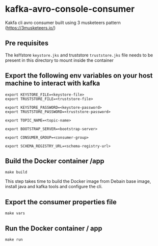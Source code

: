 # kafka-avro-console-consumer
Kakfa cli avro consumer built using 3 musketeers pattern (https://3musketeers.io/)
 
 
## Pre requisites
The keYstore `keystore.jks` and truststore `truststore.jks` file needs to be present in this directory to mount inside the container
 
## Export the following env variables on your host machine to interact with kafka
```
export KEYSTORE_FILE=<keystore-file>
export TRUSTSTORE_FILE=<truststore-file>

export KEYSTORE_PASSWORD=<keystore-password>
export TRUSTSTORE_PASSWORD=<truststore-password>
 
export TOPIC_NAME=<topic-name>
 
export BOOTSTRAP_SERVER=<bootstrap-server>
 
export CONSUMER_GROUP=<consumer-group>
 
export SCHEMA_REGISTRY_URL=<schema-registry-url>
```
 
## Build the Docker container /app
```
make build
```
This step takes time to build the Docker image from Debain base image, install java and kafka tools and configure the cli.
 
## Export the consumer properties file
```
make vars
```
 
## Run the Docker container / app
```
make run
```
